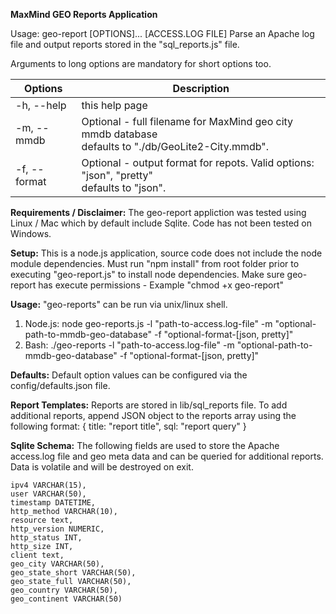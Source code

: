 **MaxMind GEO Reports Application**

Usage: geo-report [OPTIONS]... [ACCESS.LOG FILE]
Parse an Apache log file and output reports stored in the "sql_reports.js" file.

Arguments to long options are mandatory for short options too.

| Options  | Description |
|---|---|
| -h, --help | this help page |
| -m, --mmdb | Optional - full filename for MaxMind geo city mmdb database<br/>defaults to "./db/GeoLite2-City.mmdb". |
| -f, --format | Optional - output format for repots.  Valid options: "json", "pretty"<br/>defaults to "json". |

**Requirements / Disclaimer:**
The geo-report appliction was tested using Linux / Mac which by default include Sqlite.  Code has not
been tested on Windows.

**Setup:**
This is a node.js application, source code does not include the node module dependencies.  Must run "npm install" from 
root folder prior to executing "geo-report.js" to install node dependencies.  Make sure geo-report has execute
permissions - Example "chmod +x geo-report"

**Usage:**
"geo-reports" can be run via unix/linux shell.
1. Node.js: node geo-reports.js -l "path-to-access.log-file" -m "optional-path-to-mmdb-geo-database" -f "optional-format-[json, pretty]"
2. Bash: ./geo-reports -l "path-to-access.log-file" -m "optional-path-to-mmdb-geo-database" -f "optional-format-[json, pretty]"

**Defaults:**
Default option values can be configured via the config/defaults.json file.

**Report Templates:**
Reports are stored in lib/sql_reports file.  To add additional reports, append JSON object to the reports array using
the following format: { title: "report title", sql: "report query" }

**Sqlite Schema:**
The following fields are used to store the Apache access.log file and geo meta data and can be queried for additional
reports.  Data is volatile and will be destroyed on exit.

    ipv4 VARCHAR(15),
    user VARCHAR(50),
    timestamp DATETIME,
    http_method VARCHAR(10),
    resource text,
    http_version NUMERIC,
    http_status INT,
    http_size INT,
    client text,
    geo_city VARCHAR(50),
    geo_state_short VARCHAR(50),
    geo_state_full VARCHAR(50),
    geo_country VARCHAR(50),
    geo_continent VARCHAR(50)
